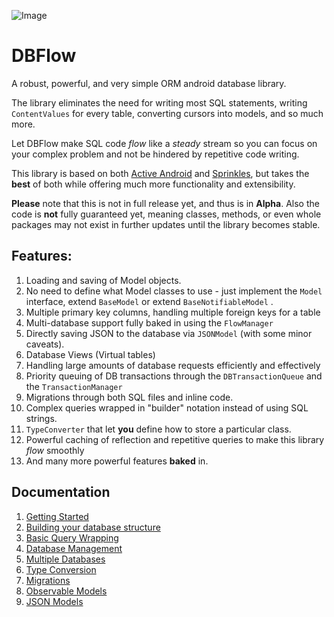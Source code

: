 ![Image](https://github.com/agrosner/DBFlow/blob/master/clear-river.jpg?raw=true)


DBFlow
======

A robust, powerful, and very simple ORM android database library.

The library eliminates the need for writing most SQL statements, writing ``ContentValues`` for every table, converting cursors into models, and so much more. 

Let DBFlow make SQL code _flow_ like a _steady_ stream so you can focus on your complex problem and not be hindered by repetitive code writing. 

This library is based on both [Active Android](https://github.com/pardom/ActiveAndroid) and [Sprinkles](https://github.com/emilsjolander/sprinkles), but takes the **best** of both while offering much more functionality and extensibility. 

**Please** note that this is not in full release yet, and thus is in **Alpha**. Also the code is **not** fully guaranteed yet, meaning classes, methods, or even whole packages may not exist in further updates until the library becomes stable.

## Features:

1. Loading and saving of Model objects. 
2. No need to define what Model classes to use - just implement the ```Model``` interface, extend ```BaseModel``` or extend ```BaseNotifiableModel``` .
3. Multiple primary key columns, handling multiple foreign keys for a table
4. Multi-database support fully baked in using the ```FlowManager```
5. Directly saving JSON to the database via ```JSONModel``` (with some minor caveats).
5. Database Views (Virtual tables)
6. Handling large amounts of database requests efficiently and effectively
7. Priority queuing of DB transactions through the ```DBTransactionQueue``` and the ```TransactionManager```
8. Migrations through both SQL files and inline code.
9. Complex queries wrapped in "builder" notation instead of using SQL strings.
10. ```TypeConverter``` that let **you** define how to store a particular class.
11. Powerful caching of reflection and repetitive queries to make this library _flow_ smoothly
12. And many more powerful features **baked** in.

## Documentation

1. [Getting Started](https://github.com/agrosner/DBFlow/wiki/Getting-Started)
3. [Building your database structure](https://github.com/agrosner/DBFlow/wiki/Building-your-database-structure)
4. [Basic Query Wrapping](https://github.com/agrosner/DBFlow/wiki/Basic-Query-Wrapping)
5. [Database Management](https://github.com/agrosner/DBFlow/wiki/Database-Management)
6. [Multiple Databases](https://github.com/agrosner/DBFlow/wiki/Multiple-Databases)
6. [Type Conversion](https://github.com/agrosner/DBFlow/wiki/Type-Conversion)
7. [Migrations](https://github.com/agrosner/DBFlow/wiki/Migrations)
8. [Observable Models](https://github.com/agrosner/DBFlow/wiki/Observable-Models)
9. [JSON Models](https://github.com/agrosner/DBFlow/wiki/JSON-Models)
